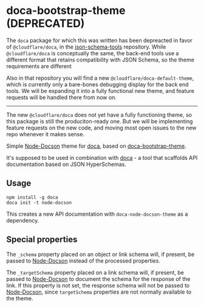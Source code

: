 # doca-bootstrap-theme (DEPRECATED)

The `doca` package for which this was written has been depreacted in favor of `@cloudflare/doca`,
in the [json-schema-tools](https://github.com/cloudflare/json-schema-tools) repository.
While `@cloudflare/doca` is conceptually the same, the back-end tools use a different
format that retains compatibility with JSON Schema, so the theme requirements are different

Also in that repository you will find a new `@cloudflare/doca-default-theme`, which is
currently only a bare-bones debugging display for the back end tools.  We will be expanding
it into a fully functional new theme, and feature requests will be handled there from now on.

----

The new `@cloudflare/doca` does not yet have a fully functioning theme, so this package
is still the produciton-ready one.  But we will be implementing feature requests on the new
code, and moving most open issues to the new repo whenever it makes sense.

Simple [Node-Docson](https://github.com/TexKiller/node-docson) theme for [doca](https://github.com/cloudflare/doca), based on [doca-bootstrap-theme](https://github.com/cloudflare/doca-bootstrap-theme).

It's supposed to be used in combination with [doca](https://github.com/cloudflare/doca) - a tool that scaffolds API documentation based on JSON HyperSchemas.

## Usage

```
npm install -g doca
doca init -t node-docson
```

This creates a new API documentation with `doca-node-docson-theme` as a dependency.

## Special properties

The `_schema` property placed on an object or link schema will, if present, be passed to [Node-Docson](https://github.com/TexKiller/node-docson) instead of the processed properties.

The `_targetSchema` property placed on a link schema will, if present, be passed to [Node-Docson](https://github.com/TexKiller/node-docson) to document the schema for the response of the link. If this property is not set, the response schema will not be passed to [Node-Docson](https://github.com/TexKiller/node-docson), since `targetSchema` properties are not normally available to the theme.